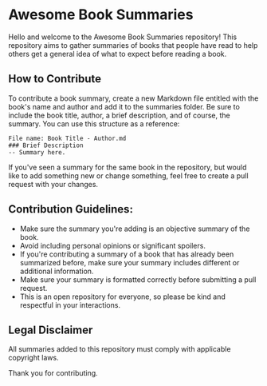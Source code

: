 # Awesome Book Summaries

Hello and welcome to the Awesome Book Summaries repository! This repository aims to gather summaries of books that people have read to help others get a general idea of what to expect before reading a book. 

## How to Contribute

To contribute a book summary, create a new Markdown file entitled with the book's name and  author and add it to the summaries folder. Be sure to include the book title, author, a brief description, and of course, the summary. You can use this structure as a reference:

```
File name: Book Title - Author.md
### Brief Description
-- Summary here.
```

If you've seen a summary for the same book in the repository, but would like to add something new or change something, feel free to create a pull request with your changes.

## Contribution Guidelines:

- Make sure the summary you're adding is an objective summary of the book. 
- Avoid including personal opinions or significant spoilers.
- If you're contributing a summary of a book that has already been summarized before, make sure your summary includes different or additional information.
- Make sure your summary is formatted correctly before submitting a pull request.
- This is an open repository for everyone, so please be kind and respectful in your interactions.

## Legal Disclaimer

All summaries added to this repository must comply with applicable copyright laws.

Thank you for contributing.
